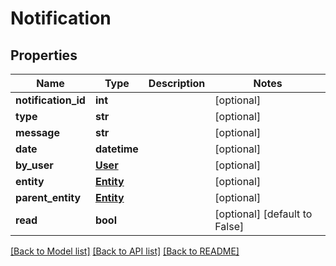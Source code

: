 # Notification

## Properties
Name | Type | Description | Notes
------------ | ------------- | ------------- | -------------
**notification_id** | **int** |  | [optional] 
**type** | **str** |  | [optional] 
**message** | **str** |  | [optional] 
**date** | **datetime** |  | [optional] 
**by_user** | [**User**](User.md) |  | [optional] 
**entity** | [**Entity**](Entity.md) |  | [optional] 
**parent_entity** | [**Entity**](Entity.md) |  | [optional] 
**read** | **bool** |  | [optional] [default to False]

[[Back to Model list]](../README.md#documentation-for-models) [[Back to API list]](../README.md#documentation-for-api-endpoints) [[Back to README]](../README.md)


